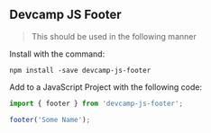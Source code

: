 ## Devcamp JS Footer

> This should be used in the following manner

Install with the command:

```
npm install -save devcamp-js-footer
```

Add to a JavaScript Project with the following code:

```javascript
import { footer } from 'devcamp-js-footer';

footer('Some Name');
```
